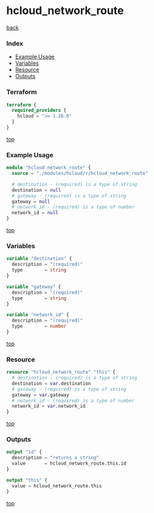 # hcloud_network_route

[back](../hcloud.md)

### Index

- [Example Usage](#example-usage)
- [Variables](#variables)
- [Resource](#resource)
- [Outputs](#outputs)

### Terraform

```terraform
terraform {
  required_providers {
    hcloud = ">= 1.26.0"
  }
}
```

[top](#index)

### Example Usage

```terraform
module "hcloud_network_route" {
  source = "./modules/hcloud/r/hcloud_network_route"

  # destination - (required) is a type of string
  destination = null
  # gateway - (required) is a type of string
  gateway = null
  # network_id - (required) is a type of number
  network_id = null
}
```

[top](#index)

### Variables

```terraform
variable "destination" {
  description = "(required)"
  type        = string
}

variable "gateway" {
  description = "(required)"
  type        = string
}

variable "network_id" {
  description = "(required)"
  type        = number
}
```

[top](#index)

### Resource

```terraform
resource "hcloud_network_route" "this" {
  # destination - (required) is a type of string
  destination = var.destination
  # gateway - (required) is a type of string
  gateway = var.gateway
  # network_id - (required) is a type of number
  network_id = var.network_id
}
```

[top](#index)

### Outputs

```terraform
output "id" {
  description = "returns a string"
  value       = hcloud_network_route.this.id
}

output "this" {
  value = hcloud_network_route.this
}
```

[top](#index)